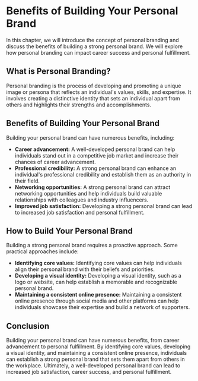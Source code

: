 Benefits of Building Your Personal Brand
=================================================================

In this chapter, we will introduce the concept of personal branding and discuss the benefits of building a strong personal brand. We will explore how personal branding can impact career success and personal fulfillment.

What is Personal Branding?
--------------------------

Personal branding is the process of developing and promoting a unique image or persona that reflects an individual's values, skills, and expertise. It involves creating a distinctive identity that sets an individual apart from others and highlights their strengths and accomplishments.

Benefits of Building Your Personal Brand
----------------------------------------

Building your personal brand can have numerous benefits, including:

* **Career advancement:** A well-developed personal brand can help individuals stand out in a competitive job market and increase their chances of career advancement.
* **Professional credibility:** A strong personal brand can enhance an individual's professional credibility and establish them as an authority in their field.
* **Networking opportunities:** A strong personal brand can attract networking opportunities and help individuals build valuable relationships with colleagues and industry influencers.
* **Improved job satisfaction:** Developing a strong personal brand can lead to increased job satisfaction and personal fulfillment.

How to Build Your Personal Brand
--------------------------------

Building a strong personal brand requires a proactive approach. Some practical approaches include:

* **Identifying core values:** Identifying core values can help individuals align their personal brand with their beliefs and priorities.
* **Developing a visual identity:** Developing a visual identity, such as a logo or website, can help establish a memorable and recognizable personal brand.
* **Maintaining a consistent online presence:** Maintaining a consistent online presence through social media and other platforms can help individuals showcase their expertise and build a network of supporters.

Conclusion
----------

Building your personal brand can have numerous benefits, from career advancement to personal fulfillment. By identifying core values, developing a visual identity, and maintaining a consistent online presence, individuals can establish a strong personal brand that sets them apart from others in the workplace. Ultimately, a well-developed personal brand can lead to increased job satisfaction, career success, and personal fulfillment.
